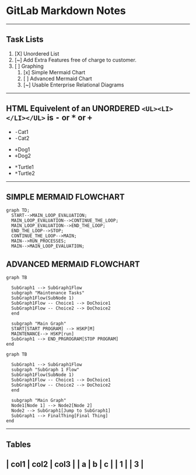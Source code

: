 # GitLab Markdown Notes

---

## Task Lists

1. [X] Unordered List
1. [~] Add Extra Features free of charge to customer.
1. [ ] Graphing
   1. [x] Simple Mermaid Chart
   1. [ ] Advanced Mermaid Chart
   1. [~] Usable Enterprise Relational Diagrams

---

## HTML Equivelent of an UNORDERED `<UL><LI></LI></UL>` is <kbd>-</kbd> or <kbd>*</kbd> or <kbd>+</kbd>
- <kbd>-</kbd>Cat1
- <kbd>-</kbd>Cat2
+ <kbd>+</kbd>Dog1
+ <kbd>+</kbd>Dog2
* <kbd>*</kbd>Turtle1
* <kbd>*</kbd>Turtle2
---
## SIMPLE MERMAID FLOWCHART
```mermaid
graph TD;
  START-->MAIN_LOOP_EVALUATION;
  MAIN_LOOP_EVALUATION-->CONTINUE_THE_LOOP;
  MAIN_LOOP_EVALUATION-->END_THE_LOOP; 
  END_THE_LOOP-->STOP;
  CONTINUE_THE_LOOP-->MAIN;
  MAIN-->RUN_PROCESSES;
  MAIN-->MAIN_LOOP_EVALUATION;
```
## ADVANCED MERMAID FLOWCHART
```mermaid
graph TB

  SubGraph1 --> SubGraph1Flow
  subgraph "Maintenance Tasks"
  SubGraph1Flow(SubNode 1)
  SubGraph1Flow -- Choice1 --> DoChoice1
  SubGraph1Flow -- Choice2 --> DoChoice2
  end

  subgraph "Main Graph"
  START[START PROGRAM] --> HSKP[M]
  MAINTENANCE--> HSKP[run]
  SubGraph1 --> END_PRGROGRAM[STOP PROGRAM]
end
```

```mermaid
graph TB

  SubGraph1 --> SubGraph1Flow
  subgraph "SubGraph 1 Flow"
  SubGraph1Flow(SubNode 1)
  SubGraph1Flow -- Choice1 --> DoChoice1
  SubGraph1Flow -- Choice2 --> DoChoice2
  end

  subgraph "Main Graph"
  Node1[Node 1] --> Node2[Node 2]
  Node2 --> SubGraph1[Jump to SubGraph1]
  SubGraph1 --> FinalThing[Final Thing]
end
```
---
## Tables
| col1 | col2 | col3 |
| a | b | c |
| 1 | | 3 |
---
